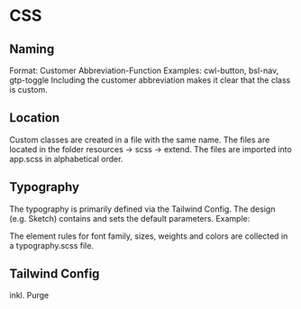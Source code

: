 # CSS

## Naming

Format: Customer Abbreviation-Function
Examples: cwl-button, bsl-nav, gtp-toggle
Including the customer abbreviation makes it clear that the class is custom.

## Location

Custom classes are created in a file with the same name.
The files are located in the folder resources -> scss -> extend.
The files are imported into app.scss in alphabetical order.

## Typography

The typography is primarily defined via the Tailwind Config.
The design (e.g. Sketch) contains and sets the default parameters.
Example:

The element rules for font family, sizes, weights and colors are collected in a typography.scss file.

## Tailwind Config

inkl. Purge
